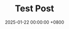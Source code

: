 ---
title: Test Post
description: This is the description.
date: 2025-01-22 00:00:00 +0800
image:
  path: /assets/img/grantwilk_headshot_min.jpg
---